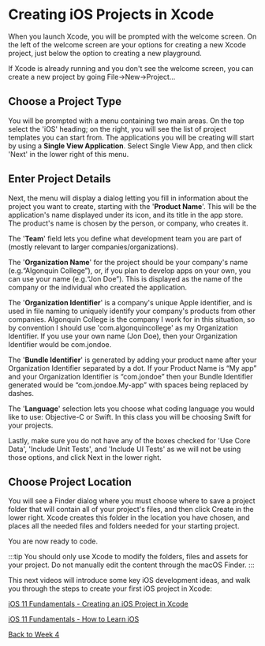 # Creating iOS Projects in Xcode

When you launch Xcode, you will be prompted with the welcome screen. On the left of the welcome screen are your options for creating a new Xcode project, just below the option to creating a new playground.

If Xcode is already running and you don't see the welcome screen, you can create a new project by going File->New->Project...

## Choose a Project Type

You will be prompted with a menu containing two main areas. On the top select the 'iOS' heading; on the right, you will see the list of project templates you can start from. The applications you will be creating will start by using a **Single View Application**. Select Single View App, and then click 'Next' in the lower right of this menu.

## Enter Project Details

Next, the menu will display a dialog letting you fill in information about the project you want to create, starting with the '**Product Name**'. This will be the application's name displayed under its icon, and its title in the app store. The product's name is chosen by the person, or company, who creates it. 

The '**Team**' field lets you define what development team you are part of (mostly relevant to larger companies/organizations).

The '**Organization Name**' for the project should be your company's name (e.g.“Algonquin College”), or, if you plan to develop apps on your own, you can use your  name (e.g.“Jon Doe”). This is displayed as the name of the company or the individual who created the application.

The '**Organization Identifier**' is a company's unique Apple identifier, and is used in file naming to uniquely identify your company's products from other companies. Algonquin College is the company I work for in this situation, so by convention I should use 'com.algonquincollege' as my Organization Identifier. If you use your own name (Jon Doe), then your Organization Identifier would be com.jondoe.

The '**Bundle Identifier**' is generated by adding your product name after your Organization Identifier separated by a dot. If your Product Name is “My app” and your Organization Identifier is “com.jondoe” then your Bundle Identifier generated would be “com.jondoe.My-app” with spaces being replaced by dashes.

The '**Language**' selection lets you choose what coding language you would like to use: Objective-C or Swift. In this class you will be choosing Swift for your projects. 

Lastly, make sure you do not have any of the boxes checked for 'Use Core Data', 'Include Unit Tests', and 'Include UI Tests' as we will not be using those options, and click Next in the lower right.

## Choose Project Location

You will see a Finder dialog where you must choose where to save a project folder that will contain all of your project's files, and then click Create in the lower right. Xcode creates this folder in the location you have chosen, and places all the needed files and folders needed for your starting project.

You are now ready to code.

:::tip
You should only use Xcode to modify the folders, files and assets for your project.  Do not manually edit the content through the macOS Finder.
:::

This next videos will introduce some key iOS development ideas, and walk you through the steps to create your first iOS project in Xcode:

[iOS 11 Fundamentals - Creating an iOS Project in Xcode <Badge text="Pluralsight"/>](https://app.pluralsight.com/course-player?clipId=6cb38e78-1745-4aa6-aecf-3ce1659a4e98)

[iOS 11 Fundamentals - How to Learn iOS <Badge text="Pluralsight"/>](https://app.pluralsight.com/course-player?clipId=3f089e04-d313-433a-8add-dedc0b4a3b0a)

[Back to Week 4](./index.md#during-class)
